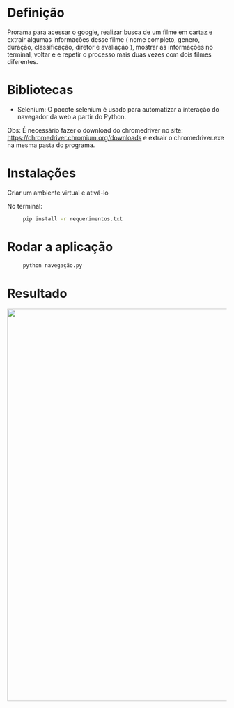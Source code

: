 # Definição

Prorama para acessar o google, realizar busca de um filme em cartaz e extrair algumas informações desse filme ( nome completo, genero, duração, classificação, diretor e avaliação ), mostrar as informações no terminal, voltar e e repetir o processo mais duas vezes com dois filmes diferentes.

# Bibliotecas

- Selenium: O pacote selenium é usado para automatizar a interação do navegador da web a partir do Python.

Obs: É necessário fazer o download do chromedriver no site: https://chromedriver.chromium.org/downloads e extrair o chromedriver.exe na mesma pasta do programa.

# Instalações

Criar um ambiente virtual e ativá-lo

No terminal:

```bash
     pip install -r requerimentos.txt
```

# Rodar a aplicação

```bash
     python navegação.py
```

# Resultado

<span>
     <img src="https://user-images.githubusercontent.com/85804895/147862833-eb43387d-dcf1-473a-8c4b-92b41d44d2b8.gif" width=900>
</span>
